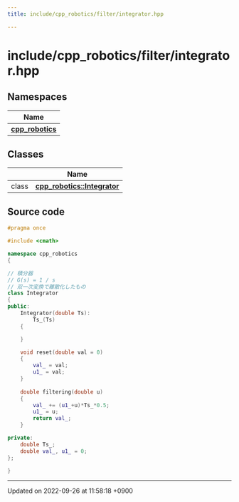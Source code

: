 ```yaml
---
title: include/cpp_robotics/filter/integrator.hpp

---
```


# include/cpp_robotics/filter/integrator.hpp



## Namespaces

| Name           |
| -------------- |
| **[cpp_robotics](/cpp_robotics/doxybook/Namespaces/namespacecpp__robotics/)**  |

## Classes

|                | Name           |
| -------------- | -------------- |
| class | **[cpp_robotics::Integrator](/cpp_robotics/doxybook/Classes/classcpp__robotics_1_1Integrator/)**  |




## Source code

```cpp
#pragma once

#include <cmath>

namespace cpp_robotics
{

// 積分器
// G(s) = 1 / s
// 双一次変換で離散化したもの
class Integrator
{
public:
    Integrator(double Ts):
        Ts_(Ts)
    {

    }

    void reset(double val = 0)
    {
        val_ = val;
        u1_ = val;
    }
    
    double filtering(double u)
    {
        val_ += (u1_+u)*Ts_*0.5;
        u1_ = u;
        return val_;
    }

private:
    double Ts_;
    double val_, u1_ = 0;
};

}
```


-------------------------------

Updated on 2022-09-26 at 11:58:18 +0900
